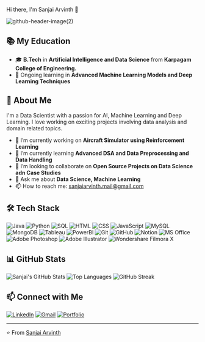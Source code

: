 Hi there, I'm Sanjai Arvinth 👋

![github-header-image(2)](https://github.com/user-attachments/assets/5a568582-fb54-48d5-8ff1-f20c23d7c4d6)


## 📚 My Education
- 🎓 **B.Tech** in **Artificial Intelligence and Data Science** from **Karpagam College of Engineering.**
- 📖 Ongoing learning in **Advanced Machine Learning Models and Deep Learning Techniques**

## 🚀 About Me
I'm a Data Scientist with a passion for AI, Machine Learning and Deep Learning. I love working on exciting projects involving data analysis and domain related topics.

- 🔭 I’m currently working on **Aircraft Simulator using Reinforcement Learning**
- 🌱 I’m currently learning **Advanced DSA and Data Preprocessing and Data Handling**
- 👯 I’m looking to collaborate on **Open Source Projects on Data Science adn Case Studies**
- 💬 Ask me about **Data Science, Machine Learning**
- 📫 How to reach me: sanjaiarvinth.mail@gmail.com


## 🛠️ Tech Stack
![Java](https://img.shields.io/badge/Java-007396?style=for-the-badge&logo=java&logoColor=white)
![Python](https://img.shields.io/badge/Python-3776AB?style=for-the-badge&logo=python&logoColor=white)
![SQL](https://img.shields.io/badge/SQL-4479A1?style=for-the-badge&logo=postgresql&logoColor=white)
![HTML](https://img.shields.io/badge/HTML5-E34F26?style=for-the-badge&logo=html5&logoColor=white)
![CSS](https://img.shields.io/badge/CSS3-1572B6?style=for-the-badge&logo=css3&logoColor=white)
![JavaScript](https://img.shields.io/badge/JavaScript-F7DF1E?style=for-the-badge&logo=javascript&logoColor=black)
![MySQL](https://img.shields.io/badge/MySQL-4479A1?style=for-the-badge&logo=mysql&logoColor=white)
![MongoDB](https://img.shields.io/badge/MongoDB-47A248?style=for-the-badge&logo=mongodb&logoColor=white)
![Tableau](https://img.shields.io/badge/Tableau-E97627?style=for-the-badge&logo=tableau&logoColor=white)
![PowerBI](https://img.shields.io/badge/PowerBI-F2C811?style=for-the-badge&logo=powerbi&logoColor=black)
![Git](https://img.shields.io/badge/Git-F05032?style=for-the-badge&logo=git&logoColor=white)
![GitHub](https://img.shields.io/badge/GitHub-181717?style=for-the-badge&logo=github&logoColor=white)
![Notion](https://img.shields.io/badge/Notion-000000?style=for-the-badge&logo=notion&logoColor=white)
![MS Office](https://img.shields.io/badge/Microsoft_Office-D83B01?style=for-the-badge&logo=microsoft-office&logoColor=white)
![Adobe Photoshop](https://img.shields.io/badge/Adobe_Photoshop-31A8FF?style=for-the-badge&logo=adobe-photoshop&logoColor=white)
![Adobe Illustrator](https://img.shields.io/badge/Adobe_Illustrator-FF9A00?style=for-the-badge&logo=adobe-illustrator&logoColor=white)
![Wondershare Filmora X](https://img.shields.io/badge/Wondershare_Filmora-16A0DB?style=for-the-badge&logo=wondershare-filmora&logoColor=white)

## 📊 GitHub Stats
![Sanjai's GitHub Stats](https://github-readme-stats.vercel.app/api?username=sanjai-arvinth&show_icons=true&theme=radical)
![Top Languages](https://github-readme-stats.vercel.app/api/top-langs/?username=sanjai-arvinth&layout=compact&theme=radical)
![GitHub Streak](https://github-readme-streak-stats.herokuapp.com/?user=sanjai-arvinth&theme=radical)

## 📫 Connect with Me
[![LinkedIn](https://img.shields.io/badge/LinkedIn-0077B5?style=for-the-badge&logo=linkedin&logoColor=white)]([https://linkedin.com/in/your-profile](https://www.linkedin.com/in/god-d-sanjai/))
[![Gmail](https://img.shields.io/badge/Gmail-D14836?style=for-the-badge&logo=gmail&logoColor=white)](mailto:sanjaiarvinth.mail@gmail.com)
[![Portfolio](https://img.shields.io/badge/Portfolio-4285F4?style=for-the-badge&logo=google-chrome&logoColor=white)]([https://sites.google.com/view/your-portfolio](https://sites.google.com/view/sanjai-arvinth-eportfolio/home))

---

⭐️ From [Sanjai Arvinth](https://github.com/sanjai-arvinth)
